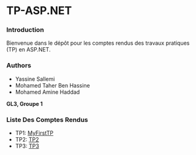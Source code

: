 # TP-ASP.NET

### Introduction

Bienvenue dans le dépôt pour les comptes rendus des travaux pratiques (TP) en ASP.NET.

### Authors

- Yassine Sallemi
- Mohamed Taher Ben Hassine
- Mohamed Amine Haddad

**GL3, Groupe 1**

### Liste Des Comptes Rendus

- TP1: [MyFirstTP](MyFristTP/README.md)
- TP2: [TP2](TP2)
- TP3: [TP3](TP3)
